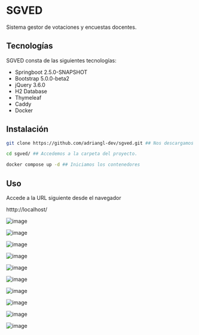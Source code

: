 # SGVED

Sistema gestor de votaciones y encuestas docentes.

## Tecnologías
SGVED consta de las siguientes tecnologías:
- Springboot 2.5.0-SNAPSHOT
- Bootstrap 5.0.0-beta2
- jQuery 3.6.0
- H2 Database 
- Thymeleaf
- Caddy
- Docker

## Instalación
```bash
git clone https://github.com/adriangl-dev/sgved.git ## Nos descargamos la configuración desde git
```
```bash
cd sgved/ ## Accedemos a la carpeta del proyecto.
```

```bash
docker compose up -d ## Iniciamos los contenedores
```

## Uso

Accede a la URL siguiente desde el navegador
 
 htttp://localhost/

![image](https://user-images.githubusercontent.com/2179475/117725558-962b9d80-b1e5-11eb-8526-cd784e86d886.png)

![image](https://user-images.githubusercontent.com/2179475/117725574-9c217e80-b1e5-11eb-8c3d-9ad69956ce1c.png)

![image](https://user-images.githubusercontent.com/2179475/117725602-a6437d00-b1e5-11eb-87ed-20ce9d60802a.png)

![image](https://user-images.githubusercontent.com/2179475/117725645-b65b5c80-b1e5-11eb-8c80-5a0ffd27f24b.png)

![image](https://user-images.githubusercontent.com/2179475/117725676-c5420f00-b1e5-11eb-8a8b-f46c3125a676.png)

![image](https://user-images.githubusercontent.com/2179475/117725770-f02c6300-b1e5-11eb-9a32-cb98f8497191.png)

![image](https://user-images.githubusercontent.com/2179475/117725792-f8849e00-b1e5-11eb-9ed5-52949a21f0f7.png)

![image](https://user-images.githubusercontent.com/2179475/117725837-02a69c80-b1e6-11eb-9f13-c52070042efb.png)

![image](https://user-images.githubusercontent.com/2179475/117726086-5c0ecb80-b1e6-11eb-93e7-ebd01926523f.png)

![image](https://user-images.githubusercontent.com/2179475/117726100-6335d980-b1e6-11eb-9069-0c6e7b636110.png)
